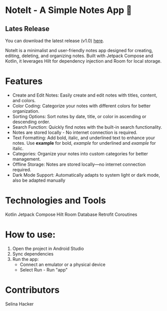 # NoteIt - A Simple Notes App 📝

## Lates Release
You can download the latest release (v1.0) [here](https://github.com/DEIN_USERNAME/DEIN_REPO/releases/tag/v1.0).

NoteIt is a minimalist and user-friendly notes app designed for creating, editing, deleting,
and organizing notes. Built with Jetpack Compose and Kotlin, it leverages Hilt for dependency
injection and Room for local storage.

# Features

- Create and Edit Notes: Easily create and edit notes with titles, content, and colors. 
- Color Coding: Categorize your notes with different colors for better organization. 
- Sorting Options: Sort notes by date, title, or color in ascending or descending order.
- Search Function: Quickly find notes with the built-in search functionality.
- Notes are stored locally - No internet connection is required.
- Text Formatting: Add bold, italic, and underlined text to enhance your notes.
  Use **example** for bold, _example_ for underlined and *example* for italic.
- Categories: Organize your notes into custom categories for better management.
- Offline Storage: Notes are stored locally—no internet connection required.
- Dark Mode Support: Automatically adapts to system light or dark mode, also be adapted manually

# Technologies and Tools
Kotlin
Jetpack Compose
Hilt
Room Database
Retrofit
Coroutines

# How to use:
1. Open the project in Android Studio
2. Sync dependencies
3. Run the app:
   - Connect an emulator or a physical device
   - Select Run - Run "app"

# Contributors
Selina Hacker
